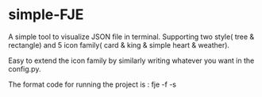 # simple-FJE
A simple tool to visualize JSON file in terminal. Supporting two style( tree &amp; rectangle) and 5 icon family( card &amp; king &amp; simple heart &amp; weather). 

Easy to extend the icon family by similarly writing whatever you want in the config.py.  

The format code for running the project is : fje -f <json file> -s <style> -i <icon family>.
